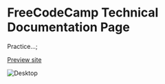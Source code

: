# FreeCodeCamp Technical Documentation Page

Practice...;

[Preview site](https://???.vercel.app/)

![Desktop](./image/*.png)